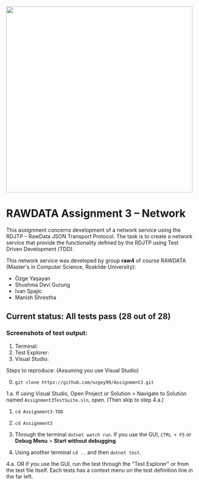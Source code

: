 # <img src="https://ruc.dk/sites/default/files/2017-05/ruc_logo_download_dk.png" width=500px>


# RAWDATA Assignment 3 – Network

This assignment concerns development of a network service using the RDJTP – RawData JSON Transport Protocol.
The task is to create a network service that provide the functionality defined by the RDJTP using Test Driven Development (TDD).

This network service was developed by group **raw4** of course RAWDATA (Master's in Computer Science, Roskilde University):
- Özge Yaşayan
- Shushma Devi Gurung
- Ivan Spajic
- Manish Shrestha 

## Current status: All tests pass (28 out of 28)

### Screenshots of test output:

1. Terminal:
2. Test Explorer:
3. Visual Studio:


Steps to reproduce: (Assuming you use Visual Studio)

0. `git clone https://github.com/ozgey99/Assignment3.git`

1.a. If using Visual Studio, Open Project or Solution > Navigate to Solution named `Assignment3TestSuite.sln`, open. (Then skip to step 4.a.)

1. `cd Assignment3-TDD`

2. `cd Assignment3`

3. Through the terminal `dotnet watch run`. If you use the GUI, `CTRL + F5` or **Debug Menu** > **Start without debugging**.

4. Using another terminal `cd ..` and then `dotnet test`. 

4.a. OR if you use the GUI, run the test through the "Test Explorer" or from the test file itself. Each tests has a context menu on the test definition line in the far left.
